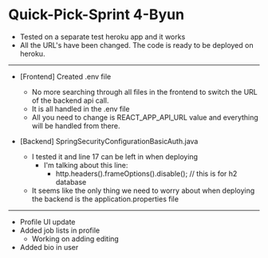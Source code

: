 # Quick-Pick-Sprint 4-Byun

- Tested on a separate test heroku app and it works
- All the URL's have been changed. The code is ready to be deployed on heroku.

----

- [Frontend] Created .env file
	- No more searching through all files in the frontend to switch the URL of the backend api call.
	- It is all handled in the .env file
	- All you need to change is REACT_APP_API_URL value and everything will be handled from there.

- [Backend] SpringSecurityConfigurationBasicAuth.java
	- I tested it and line 17 can be left in when deploying
		- I'm talking about this line:
			- http.headers().frameOptions().disable(); // this is for h2 database
	- It seems like the only thing we need to worry about when deploying the backend is the application.properties file

----

- Profile UI update
- Added job lists in profile
	- Working on adding editing
- Added bio in user
